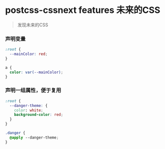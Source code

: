 # postcss-cssnext features 未来的CSS

> 发现未来的CSS

### 声明变量

```css
:root {
  --mainColor: red;
}

a {
  color: var(--mainColor);
}
```

### 声明一组属性，便于复用

```css
:root {
  --danger-theme: {
    color: white;
    background-color: red;
  }
}

.danger {
  @apply --danger-theme;
}
```

